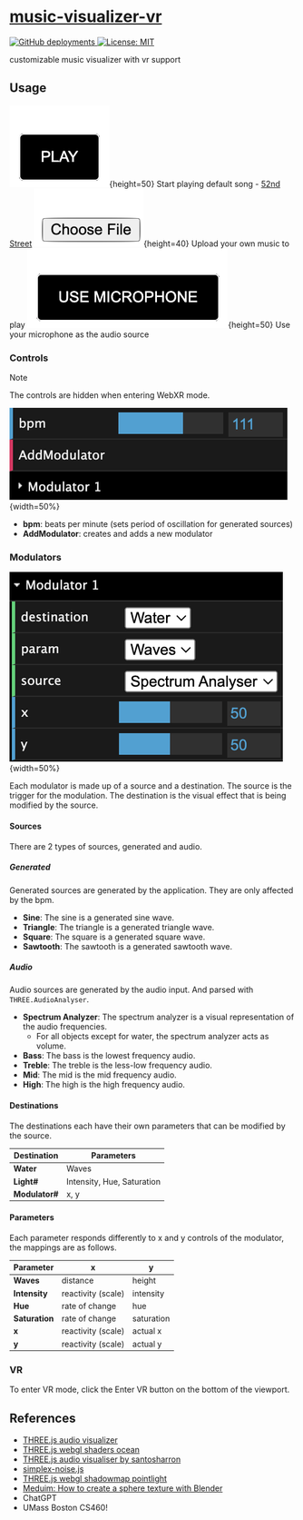 # [music-visualizer-vr][pages-url]

[![GitHub deployments][pages]
][pages-url]
[![License: MIT][license]][license-url]

customizable music visualizer with vr support

## Usage

![Play Button](images/play_button.png){height=50} Start playing default song - [52nd Street](https://yewtu.be/watch?v=OIFASfPkw9g)
![Upload Button](images/upload_button.png){height=40} Upload your own music to play
![Microphone Button](images/mic_button.png){height=50} Use your microphone as the audio source

### Controls

> [!NOTE]
> The controls are hidden when entering WebXR mode.

![controls.png](images/controls.png){width=50%}

- **bpm**: beats per minute (sets period of oscillation for generated sources)
- **AddModulator**: creates and adds a new modulator

### Modulators

![modulator.png](images/modulator.png){width=50%}

Each modulator is made up of a source and a destination. The source is the trigger for the modulation. The destination is the visual effect that is being modified by the source.

#### Sources

There are 2 types of sources, generated and audio.

##### Generated

Generated sources are generated by the application. They are only affected by the bpm.

- **Sine**: The sine is a generated sine wave.
- **Triangle**: The triangle is a generated triangle wave.
- **Square**: The square is a generated square wave.
- **Sawtooth**: The sawtooth is a generated sawtooth wave.

##### Audio

Audio sources are generated by the audio input. And parsed with `THREE.AudioAnalyser`.

- **Spectrum Analyzer**: The spectrum analyzer is a visual representation of the audio frequencies.
    - For all objects except for water, the spectrum analyzer acts as volume.
- **Bass**: The bass is the lowest frequency audio.
- **Treble**: The treble is the less-low frequency audio.
- **Mid**: The mid is the mid frequency audio.
- **High**: The high is the high frequency audio.

#### Destinations

The destinations each have their own parameters that can be modified by the source.

| Destination    | Parameters                 |
|----------------|----------------------------|
| **Water**      | Waves                      |
| **Light#**     | Intensity, Hue, Saturation |
| **Modulator#** | x, y                       |

#### Parameters

Each parameter responds differently to x and y controls of the modulator, the mappings are as follows.

| Parameter      | x                  | y          |
|----------------|--------------------|------------|
| **Waves**      | distance           | height     |
| **Intensity**  | reactivity (scale) | intensity  |
| **Hue**        | rate of change     | hue        |
| **Saturation** | rate of change     | saturation |
| **x**          | reactivity (scale) | actual x   |
| **y**          | reactivity (scale) | actual y   |

### VR

To enter VR mode, click the Enter VR button on the bottom of the viewport.

## References

- [THREE.js audio visualizer](https://github.com/mrdoob/three.js/blob/master/examples/webaudio_visualizer.html)
- [THREE.js webgl shaders ocean](https://github.com/mrdoob/three.js/blob/master/examples/webgl_shaders_ocean.html)
- [THREE.js audio visualiser by santosharron](https://github.com/santosharron/audio-visualizer-three-js)
- [simplex-noise.js](https://29a.ch/simplex-noise/docs/index.html#400)
- [THREE.js webgl shadowmap pointlight](https://github.com/mrdoob/three.js/blob/master/examples/webgl_shadowmap_pointlight.html)
- [Meduim: How to create a sphere texture with Blender](https://medium.com/geekculture/how-to-create-textures-for-three-js-spheregeometry-using-blender-d20a907b5b47)
- ChatGPT
- UMass Boston CS460!

[pages]: https://img.shields.io/github/deployments/ethab83/music-visualizer-vr/github-pages
[pages-url]: https://ethab83.github.io/music-visualizer-vr/
[license]: https://img.shields.io/badge/License-MIT-yellow.svg
[license-url]: https://opensource.org/licenses/MIT
